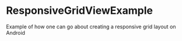 ResponsiveGridViewExample
=========================

Example of how one can go about creating a responsive grid layout on Android
